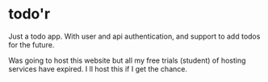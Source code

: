 # todo'r

Just a todo app.
With user and api authentication, and support to add todos for the future.

Was going to host this website but all my free trials (student) of hosting services have expired.
I ll host this if I get the chance.
